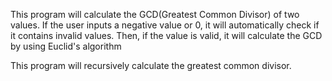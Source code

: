 This program will calculate the GCD(Greatest Common Divisor) of two values.
If the user inputs a negative value or 0, it will automatically check if it contains invalid values. 
Then, if the value is valid, it will calculate the GCD by using Euclid's algorithm

This program will recursively calculate the greatest common divisor.
